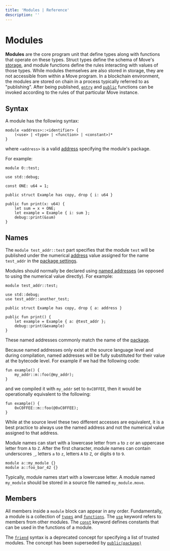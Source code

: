 ```yaml
---
title: 'Modules | Reference'
description: ''
---
```


# Modules

**Modules** are the core program unit that define types along with functions that operate on these
types. Struct types define the schema of Move's [storage](./abilities#key), and module functions
define the rules interacting with values of those types. While modules themselves are also stored in
storage, they are not accessible from within a Move program. In a blockchain environment, the
modules are stored on chain in a process typically referred to as "publishing". After being
published, [`entry`](./functions#entry-modifier) and [`public`](./functions#visibility)
functions can be invoked according to the rules of that particular Move instance.

## Syntax

A module has the following syntax:

```text
module <address>::<identifier> {
    (<use> | <type> | <function> | <constant>)*
}
```

where `<address>` is a valid [address](./primitive-types/address) specifying the module's
package.

For example:

```move
module 0::test;

use std::debug;

const ONE: u64 = 1;

public struct Example has copy, drop { i: u64 }

public fun print(x: u64) {
    let sum = x + ONE;
    let example = Example { i: sum };
    debug::print(&sum)
}
```

## Names

The `module test_addr::test` part specifies that the module `test` will be published under the
numerical [address](./primitive-types/address) value assigned for the name `test_addr` in the
[package settings](./packages).

Modules should normally be declared using [named addresses](./primitive-types/address) (as
opposed to using the numerical value directly). For example:

```move
module test_addr::test;

use std::debug;
use test_addr::another_test;

public struct Example has copy, drop { a: address }

public fun print() {
    let example = Example { a: @test_addr };
    debug::print(&example)
}
```

These named addresses commonly match the name of the [package](./packages).

Because named addresses only exist at the source language level and during compilation, named
addresses will be fully substituted for their value at the bytecode level. For example if we had the
following code:

```move
fun example() {
    my_addr::m::foo(@my_addr);
}
```

and we compiled it with `my_addr` set to `0xC0FFEE`, then it would be operationally equivalent to
the following:

```move
fun example() {
    0xC0FFEE::m::foo(@0xC0FFEE);
}
```

While at the source level these two different accesses are equivalent, it is a best practice to
always use the named address and not the numerical value assigned to that address.

Module names can start with a lowercase letter from `a` to `z` or an uppercase letter from `A` to
`Z`. After the first character, module names can contain underscores `_`, letters `a` to `z`,
letters `A` to `Z`, or digits `0` to `9`.

```move
module a::my_module {}
module a::foo_bar_42 {}
```

Typically, module names start with a lowercase letter. A module named `my_module` should be stored
in a source file named `my_module.move`.

## Members

All members inside a `module` block can appear in any order. Fundamentally, a module is a collection
of [`types`](./structs) and [`functions`](./functions). The [`use`](./uses) keyword refers
to members from other modules. The [`const`](./constants) keyword defines constants that can be
used in the functions of a module.

The [`friend`](./friends) syntax is a deprecated concept for specifying a list of trusted
modules. The concept has been superseded by [`public(package)`](./functions#visibility)

<!-- TODO member access rules -->
